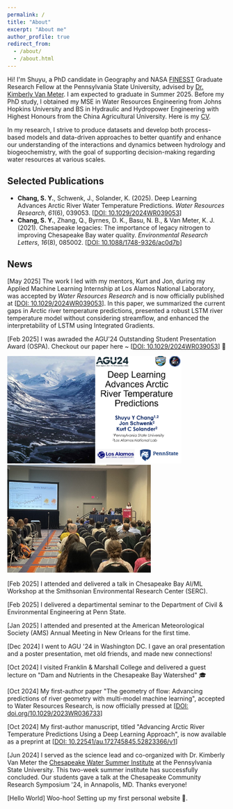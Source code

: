 ```yaml
---
permalink: /
title: "About"
excerpt: "About me"
author_profile: true
redirect_from: 
  - /about/
  - /about.html
---
```


Hi! I'm Shuyu, a PhD candidate in Geography and NASA [FINESST](https://www.psu.edu/news/earth-and-mineral-sciences/story/geography-student-awarded-nasa-funding-study-harmful-algal-blooms) Graduate Research Fellow at the Pennsylvania State University, advised by [Dr. Kimberly Van Meter](https://www.geog.psu.edu/directory/kimberly-van-meter). I am expected to graduate in Summer 2025. Before my PhD study, I obtained my MSE in Water Resources Engineering from Johns Hopkins University and BS in Hydraulic and Hydropower Engineering with Highest Honours from the China Agricultural University. Here is my [CV](https://schanghydro.github.io/files/chang-cv.pdf).

In my research, I strive to produce datasets and develop both process-based models and data-driven approaches to better quantify and enhance our understanding of the interactions and dynamics between hydrology and biogeochemistry, with the goal of supporting decision-making regarding water resources at various scales.

## Selected Publications
- **Chang, S. Y.**, Schwenk, J., Solander, K. (2025). Deep Learning Advances Arctic River Water Temperature Predictions. *Water Resources Research*, *61*(6), 039053. [[DOI: 10.1029/2024WR039053](https://doi.org/10.1029/2024WR039053)]
- **Chang, S. Y.**, Zhang, Q., Byrnes, D. K., Basu, N. B., & Van Meter, K. J. (2021). Chesapeake legacies: The importance of legacy nitrogen to improving Chesapeake Bay water quality. *Environmental Research Letters*, *16*(8), 085002.  [[DOI: 10.1088/1748-9326/ac0d7b](https://iopscience.iop.org/article/10.1088/1748-9326/ac0d7b)]

## News
[May 2025] The work I led with my mentors, Kurt and Jon, during my Applied Machine Learning Internship at Los Alamos National Laboratory, was accepted by *Water Resources Research* and is now officially published at [[DOI: 10.1029/2024WR039053](https://doi.org/10.1029/2024WR039053)].
In this paper, we summarized the current gaps in Arctic river temperature predictions, presented a robust LSTM river temperature model without considering streamflow, and enhanced the interpretability of LSTM using Integrated Gradients.

[Feb 2025] I was awraded the AGU'24 Outstanding Student Presentation Award (OSPA). Checkout our paper here ~ [[DOI: 10.1029/2024WR039053](https://doi.org/10.1029/2024WR039053)] 🥳

<a href="https://doi.org/10.1029/2024WR039053"><img src="../files/image2.png" alt="AGU2024 Alaska River Temperature Talk"      width="400"     title="Alaska River Temperature Talk @ AGU 2024"/><img src="../files/IMG19089.jpeg" alt="AGU2024 Alaska River Temperature Talk Presentation"      width="330"     title="Alaska River Temperature Presentation @ AGU 2024"/></a>

[Feb 2025] I attended and delivered a talk in Chesapeake Bay AI/ML Workshop at the Smithsonian Environmental Research Center (SERC).

[Feb 2025] I delivered a departimental seminar to the Department of Civil & Environmental Engineering at Penn State.

[Jan 2025] I attended and presented at the American Meteorological Society (AMS) Annual Meeting in New Orleans for the first time. 

[Dec 2024] I went to AGU '24 in Washington DC. I gave an oral presentation and a poster presentation, met old friends, and made new connections! 

[Oct 2024] I visited Franklin & Marshall College and delivered a guest lecture on "Dam and Nutrients in the Chesapeake Bay Watershed" 🎓

[Oct 2024] My first-author paper "The geometry of flow: Advancing predictions of river geometry with multi-model machine learning", accepted to Water Resources Research, is now officially pressed at [[DOI: doi.org/10.1029/2023WR036733](https://doi.org/10.1029/2023WR036733)]

[Oct 2024] My first-author manuscript, titled "Advancing Arctic River Temperature Predictions Using a Deep Learning Approach", is now available as a preprint at [[DOI: 10.22541/au.172745845.52823366/v1](https://doi.org/10.22541/au.172745845.52823366/v1)]

[Jun 2024] I served as the science lead and co-organized with Dr. Kimberly Van Meter the [Chesapeake Water Summer Institute](https://www.psu.edu/news/earth-and-mineral-sciences/story/wetlands-water-quality-chesapeake-bay-focus-van-meter-nsf-career) at the Pennsylvania State University. This two-week summer institute has successfully concluded. Our students gave a talk at the Chesapeake Community Research Symposium '24, in Annapolis, MD. Thanks everyone!

[Hello World] Woo-hoo! Setting up my first personal website 🥳.

